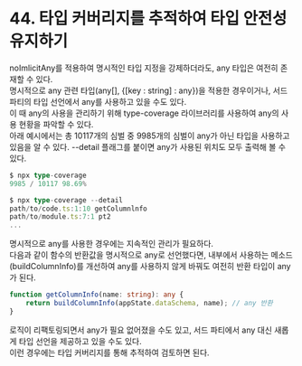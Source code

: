 # 44. 타입 커버리지를 추적하여 타입 안전성 유지하기

noImlicitAny를 적용하여 명시적인 타입 지정을 강제하더라도, any 타입은 여전히 존재할 수 있다.  
명시적으로 any 관련 타입(any[], {[key : string] : any})을 적용한 경우이거나, 서드파티의 타입 선언에서 any를 사용하고 있을 수도 있다.  
이 때 any의 사용을 관리하기 위해 type-coverage 라이브러리를 사용하여 any의 사용 현황을 파악할 수 있다.  
아래 예시에서는 총 10117개의 심벌 중 9985개의 심벌이 any가 아닌 타입을 사용하고 있음을 알 수 있다.
--detail 플래그를 붙이면 any가 사용된 위치도 모두 출력해 볼 수 있다.

```ts
$ npx type-coverage
9985 / 10117 98.69%

$ npx type-coverage --detail
path/to/code.ts:1:10 getColumnlnfo
path/to/module.ts:7:1 pt2
...
```

명시적으로 any를 사용한 경우에는 지속적인 관리가 필요하다.  
다음과 같이 함수의 반환값을 명시적으로 any로 선언했다면, 내부에서 사용하는 메소드(buildColumnInfo)를 개선하여 any를 사용하지 않게 바꿔도 여전히 반환 타입이 any가 된다.

```ts
function getColumnInfo(name: string): any {
    return buildColumnInfo(appState.dataSchema, name); // any 반환
}
```
 
로직이 리팩토링되면서 any가 필요 없어졌을 수도 있고, 서드 파티에서 any 대신 새롭게 타입 선언을 제공하고 있을 수도 있다.  
이런 경우에는 타입 커버리지를 통해 추적하여 검토하면 된다.
